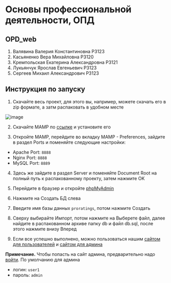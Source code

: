 # Основы профессиональной деятельности, ОПД
## OPD_web
1) Валявина Валерия Константиновна Р3123
2) Касьяненко Вера Михайловна P3120
3) Кремпольская Екатерина Александровна Р3121
2) Лукьянчук Ярослав Евгеньевич Р3123
3) Сергеев Михаил Александрович Р3123

## Инструкция по запуску

1. Скачайте весь проект, для этого вы, например, можете скачать его в zip формате, а затм распаковать в удобном месте

![image](https://github.com/VeraKasianenko/OPD_web/assets/112972833/04baa174-3f89-451d-adb0-bc497075a946)

2. Скачайте MAMP по [ссылке](https://www.mamp.info/en/downloads/) и установите его

3. Откройте MAMP, перейдите во вкладку MAMP - Preferences, зайдите в раздел Ports и поменяйте следующие настройки:
- Apache Port: `8888`
- Nginx Port: `8888`
- MySQL Port: `8889`

4. Здесь же зайдите в раздел Server и поменяйте Document Root на полный путь к распакованному проекту, затем нажмите OK

5. Перейдите в браузер и откройте [phpMyAdmin](http://localhost:8888/phpMyAdmin/)

6. Нажмите на Создать БД слева

7. Введите имя базы данных `proratings`, потом нажмите Создать

8. Сверху выбирайте Импорт, потом нажмите на Выберете файл, далее найдите в распакованном архиве папку db и файл db.sql, после этого нажмите внизу Вперед

9. Если все успешно выполнено, можно пользоваться нашим [сайтом для пользователей](http://localhost:8888/) и [сайтом для админа](http://localhost:8888/admin.php)

**Примечание.** Чтобы попасть на сайт админа, предварительно надо [войти](http://localhost:8888/loginIndex.php). По умолчанию для админа
- логин: `user1`
- пароль: `admin`

